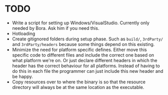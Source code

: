 # TODO
* Write a script for setting up Windows/VisualStudio. Currently only needed by Bora. Ask him if you need this.
* Hotloading
* Create gitignored folders during setup phase. Such as `build/`, `3rdParty/` and `3rdParty/headers` because some things depend on this existing.
* Minimize the need for platform specific defines. Either move this specific code to different files and include the correct one based on what platform we're on. Or just declare different headers in which the header has the correct behaviour for all platforms. Instead of having to do this in each file the programmer can just include this new header and be happy.
* Copy resources over to where the binary is so that the resource directory will always be at the same location as the executable.
